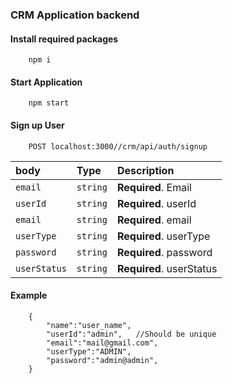 ### CRM Application backend

#### Install required packages
```
    npm i
```
#### Start Application
``` 
    npm start
```


#### Sign up User

``` http
    POST localhost:3000//crm/api/auth/signup
```
| body | Type     | Description                |
| :-------- | :------- | :------------------------- |
| `email` | `string` | **Required**. Email|
| `userId` | `string` | **Required**. userId|
| `email` | `string` | **Required**. email|
| `userType` | `string` | **Required**. userType|
| `password` | `string` | **Required**. password|
| `userStatus` | `string` | **Required**. userStatus|

#### Example
```
    {
        "name":"user_name",
        "userId":"admin",   //Should be unique
        "email":"mail@gmail.com",
        "userType":"ADMIN",
        "password":"admin@admin",
    }
```
